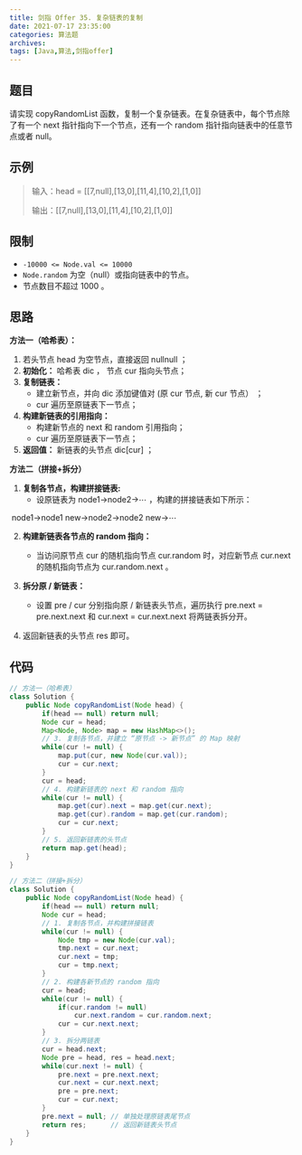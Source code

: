 ```yaml
---
title: 剑指 Offer 35. 复杂链表的复制
date: 2021-07-17 23:35:00
categories: 算法题
archives:
tags: [Java,算法,剑指offer]
---
```


## 题目

请实现 copyRandomList 函数，复制一个复杂链表。在复杂链表中，每个节点除了有一个 next 指针指向下一个节点，还有一个 random 指针指向链表中的任意节点或者 null。

## 示例

> 输入：head = [[7,null],[13,0],[11,4],[10,2],[1,0]]
>
> 输出：[[7,null],[13,0],[11,4],[10,2],[1,0]]
>

## 限制

- `-10000 <= Node.val <= 10000`
- `Node.random` 为空（null）或指向链表中的节点。
- 节点数目不超过 1000 。

## 思路 

**方法一（哈希表）：**

1. 若头节点 head 为空节点，直接返回 nullnull ；
2. **初始化：** 哈希表 dic ， 节点 cur 指向头节点；
3. **复制链表：**
   - 建立新节点，并向 dic 添加键值对 (原 cur 节点, 新 cur 节点） ；
   - cur 遍历至原链表下一节点；
4. **构建新链表的引用指向：**
   - 构建新节点的 next 和 random 引用指向；
   - cur 遍历至原链表下一节点；
5. **返回值：** 新链表的头节点 dic[cur] ；



**方法二（拼接+拆分）**

1. **复制各节点，构建拼接链表:**
   - 设原链表为 node1→node2→⋯ ，构建的拼接链表如下所示：

​                           node1→node1 new→node2→node2 new→⋯

2. **构建新链表各节点的 random 指向：**
   - 当访问原节点 cur 的随机指向节点 cur.random 时，对应新节点 cur.next 的随机指向节点为 cur.random.next 。

3. **拆分原 / 新链表：**
   - 设置 pre / cur 分别指向原 / 新链表头节点，遍历执行 pre.next = pre.next.next 和 cur.next = cur.next.next 将两链表拆分开。

4. 返回新链表的头节点 res 即可。

## 代码

```java
// 方法一（哈希表）
class Solution {
    public Node copyRandomList(Node head) {
        if(head == null) return null;
        Node cur = head;
        Map<Node, Node> map = new HashMap<>();
        // 3. 复制各节点，并建立 “原节点 -> 新节点” 的 Map 映射
        while(cur != null) {
            map.put(cur, new Node(cur.val));
            cur = cur.next;
        }
        cur = head;
        // 4. 构建新链表的 next 和 random 指向
        while(cur != null) {
            map.get(cur).next = map.get(cur.next);
            map.get(cur).random = map.get(cur.random);
            cur = cur.next;
        }
        // 5. 返回新链表的头节点
        return map.get(head);
    }
}
```

```java
// 方法二（拼接+拆分）
class Solution {
    public Node copyRandomList(Node head) {
        if(head == null) return null;
        Node cur = head;
        // 1. 复制各节点，并构建拼接链表
        while(cur != null) {
            Node tmp = new Node(cur.val);
            tmp.next = cur.next;
            cur.next = tmp;
            cur = tmp.next;
        }
        // 2. 构建各新节点的 random 指向
        cur = head;
        while(cur != null) {
            if(cur.random != null)
                cur.next.random = cur.random.next;
            cur = cur.next.next;
        }
        // 3. 拆分两链表
        cur = head.next;
        Node pre = head, res = head.next;
        while(cur.next != null) {
            pre.next = pre.next.next;
            cur.next = cur.next.next;
            pre = pre.next;
            cur = cur.next;
        }
        pre.next = null; // 单独处理原链表尾节点
        return res;      // 返回新链表头节点
    }
}
```

